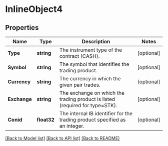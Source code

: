 # InlineObject4

## Properties

Name | Type | Description | Notes
------------ | ------------- | ------------- | -------------
**Type** | **string** | The instrument type of the contract (CASH). | [optional] 
**Symbol** | **string** | The symbol that identifies the trading product. | [optional] 
**Currency** | **string** | The currency in which the given pair trades. | [optional] 
**Exchange** | **string** | The exchange on which the trading product is listed (required for type&#x3D;STK). | [optional] 
**Conid** | **float32** | The internal IB identifier for the trading product specified as an integer. | [optional] 

[[Back to Model list]](../README.md#documentation-for-models) [[Back to API list]](../README.md#documentation-for-api-endpoints) [[Back to README]](../README.md)


